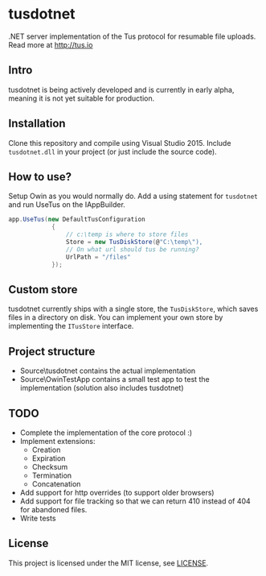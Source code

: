 
# tusdotnet
.NET server implementation of the Tus protocol for resumable file uploads. Read more at http://tus.io


## Intro
tusdotnet is being actively developed and is currently in early alpha, meaning it is not yet suitable for production. 

## Installation

Clone this repository and compile using Visual Studio 2015. Include `tusdotnet.dll` in your project (or just include the source code).

## How to use? 

Setup Owin as you would normally do. Add a using statement for `tusdotnet` and run UseTus on the IAppBuilder.

```csharp
app.UseTus(new DefaultTusConfiguration
			{
            	// c:\temp is where to store files
				Store = new TusDiskStore(@"C:\temp\"),
                // On what url should tus be running?
				UrlPath = "/files"
			});
  ```

## Custom store
tusdotnet currently ships with a single store, the `TusDiskStore`, which saves files in a directory on disk. You can implement your own store by implementing the `ITusStore` interface.

## Project structure

* Source\tusdotnet contains the actual implementation 
* Source\OwinTestApp contains a small test app to test the implementation (solution also includes tusdotnet)

## TODO
* Complete the implementation of the core protocol :) 
* Implement extensions:
  * Creation
  * Expiration
  * Checksum
  * Termination
  * Concatenation 
* Add support for http overrides (to support older browsers)
* Add support for file tracking so that we can return 410 instead of 404 for abandoned files.
* Write tests

## License
This project is licensed under the MIT license, see [LICENSE](LICENSE).
